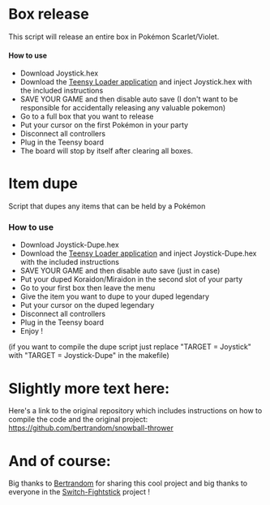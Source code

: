 # Box release

This script will release an entire box in Pokémon Scarlet/Violet.

#### How to use

- Download Joystick.hex
- Download the [Teensy Loader application](https://www.pjrc.com/teensy/loader.html) and inject Joystick.hex with the included instructions
- SAVE YOUR GAME and then disable auto save (I don't want to be responsible for accidentally releasing any valuable pokemon)
- Go to a full box that you want to release
- Put your cursor on the first Pokémon in your party
- Disconnect all controllers
- Plug in the Teensy board
- The board will stop by itself after clearing all boxes. 

# Item dupe

Script that dupes any items that can be held by a Pokémon

### How to use

- Download Joystick-Dupe.hex
- Download the [Teensy Loader application](https://www.pjrc.com/teensy/loader.html) and inject Joystick-Dupe.hex with the included instructions
- SAVE YOUR GAME and then disable auto save (just in case)
- Put your duped Koraidon/Miraidon in the second slot of your party
- Go to your first box then leave the menu
- Give the item you want to dupe to your duped legendary
- Put your cursor on the duped legendary
- Disconnect all controllers
- Plug in the Teensy board
- Enjoy !


(if you want to compile the dupe script just replace "TARGET = Joystick" with "TARGET = Joystick-Dupe" in the makefile)

# Slightly more text here:

Here's a link to the original repository which includes instructions on how to compile the code and the original project: https://github.com/bertrandom/snowball-thrower

# And of course:
Big thanks to [Bertrandom](https://github.com/bertrandom) for sharing this cool project and big thanks to everyone in the [Switch-Fightstick](https://github.com/shinyquagsire23/Switch-Fightstick) project !
